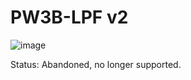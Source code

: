 # PW3B-LPF v2

![image](https://user-images.githubusercontent.com/127763821/236630352-ae340d0d-d38c-4250-8d87-d16f06b909bc.png)

Status: Abandoned, no longer supported.
   
